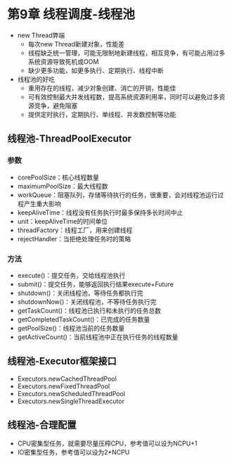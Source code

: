 # 第9章 线程调度-线程池

* new Thread弊端
  * 每次new Thread新建对象，性能差
  * 线程缺乏统一管理，可能无限制地新建线程，相互竞争，有可能占用过多系统资源导致死机或OOM
  * 缺少更多功能，如更多执行、定期执行、线程中断
* 线程池的好吃
  * 重用存在的线程，减少对象创建、消亡的开销，性能佳
  * 可有效控制最大并发线程数，提高系统资源利用率，同时可以避免过多资源竞争，避免阻塞
  * 提供定时执行，定期执行、单线程、并发数控制等功能

## 线程池-ThreadPoolExecutor

### 参数

* corePoolSize：核心线程数量
* maximumPoolSize：最大线程数
* workQueue：阻塞队列，存储等待执行的任务，很重要，会对线程池运行过程产生重大影响
* keepAliveTime：线程没有任务执行时最多保持多长时间中止
* unit：keepAliveTime的时间单位
* threadFactory：线程工厂，用来创建线程
* rejectHandler：当拒绝处理任务时的策略

### 方法

* execute()：提交任务，交给线程池执行
* submit()：提交任务，能够返回执行结果execute+Future
* shutdown()：关闭线程池，等待任务都执行完
* shutdownNow()：关闭线程池，不等待任务执行完
* getTaskCount()：线程池已执行和未执行的任务总数
* getCompletedTaskCount()：已完成的任务数量
* getPoolSize()：线程池当前的任务数量
* getActiveCount()：当前线程池中正在执行任务的线程数量

## 线程池-Executor框架接口

* Executors.newCachedThreadPool
* Executors.newFixedThreadPool
* Executors.newScheduledThreadPool
* Executors.newSingleThreadExecutor

## 线程池-合理配置

* CPU密集型任务，就需要尽量压榨CPU，参考值可以设为NCPU+1
* IO密集型任务，参考值可以设为2*NCPU